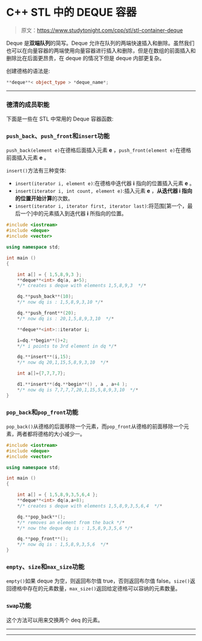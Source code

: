 # C++ STL 中的 DEQUE 容器

> 原文：<https://www.studytonight.com/cpp/stl/stl-container-deque>

Deque 是**双端队列**的简写。Deque 允许在队列的两端快速插入和删除。虽然我们也可以在向量容器的两端使用向量容器进行插入和删除，但是在数组的前面插入和删除比在后面更昂贵，在 deque 的情况下但是 deque 内部更复杂。

创建德格的语法是:

```cpp
**deque**< object_type > *deque_name*;
```

* * *

### 德清的成员职能

下面是一些在 STL 中常用的 Deque 容器函数:

### `push_back`、`push_front`和`insert`功能

`push_back(element e)`在德格后面插入元素 **e** ，`push_front(element e)`在德格前面插入元素 **e** 。

`insert()`方法有三种变体:

*   `insert(iterator i, element e)`:在德格中迭代器 **i** 指向的位置插入元素 **e** 。
*   `insert(iterator i, int count, element e)`:插入元素 **e** ，**从迭代器 **i** 指向的位置开始计算**的次数。
*   `insert(iterator i, iterator first, iterator last)`:将范围[第一个，最后一个]中的元素插入到迭代器 **i** 所指向的位置。

```cpp
#include <iostream>
#include <deque>
#include <vector>

using namespace std;

int main ()
{

    int a[] = { 1,5,8,9,3 };
    **deque**<int> dq(a, a+5);
    */* creates s deque with elements 1,5,8,9,3  */*

    dq.**push_back**(10);
    */* now dq is : 1,5,8,9,3,10 */*

    dq.**push_front**(20);
    */* now dq is : 20,1,5,8,9,3,10  */*

    **deque**<int>::iterator i;

    i=dq.**begin**()+2;
    */* i points to 3rd element in dq */*

    dq.**insert**(i,15);
    */* now dq 20,1,15,5,8,9,3,10  */*

    int a[]={7,7,7,7};

    d1.**insert**(dq.**begin**() , a , a+4 );
    */* now dq is 7,7,7,7,20,1,15,5,8,9,3,10  */*
}
```

### `pop_back`和`pop_front`功能

`pop_back()`从德格的后面移除一个元素，而`pop_front`从德格的前面移除一个元素，两者都将德格的大小减少一。

```cpp
#include <iostream>
#include <deque>
#include <vector>

using namespace std;

int main ()
{

    int a[] = { 1,5,8,9,3,5,6,4 };
    **deque**<int> dq(a,a+8);
    */* creates s deque with elements 1,5,8,9,3,5,6,4  */*

    dq.**pop_back**();
    */* removes an element from the back */*
    */* now the deque dq is : 1,5,8,9,3,5,6 */*

    dq.**pop_front**();
    */* now dq is : 1,5,8,9,3,5,6  */*
}
```

### `empty`、`size`和`max_size`功能

`empty()`如果 deque 为空，则返回布尔值 true，否则返回布尔值 false。`size()`返回德格中存在的元素数量，`max_size()`返回给定德格可以容纳的元素数量。

### `swap`功能

这个方法可以用来交换两个 deq 的元素。

* * *

* * *